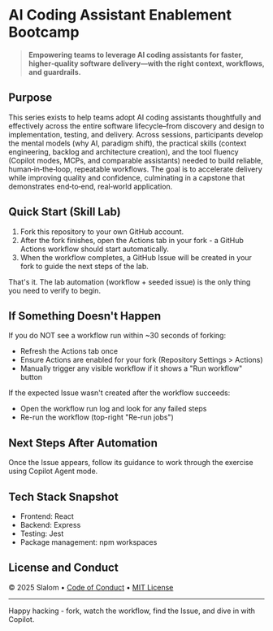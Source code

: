 # AI Coding Assistant Enablement Bootcamp

> **Empowering teams to leverage AI coding assistants for faster, higher‑quality software delivery—with the right context, workflows, and guardrails.**

## Purpose

This series exists to help teams adopt AI coding assistants thoughtfully and effectively across the entire software lifecycle–from discovery and design to implementation, testing, and delivery. Across sessions, participants develop the mental models (why AI, paradigm shift), the practical skills (context engineering, backlog and architecture creation), and the tool fluency (Copilot modes, MCPs, and comparable assistants) needed to build reliable, human‑in‑the‑loop, repeatable workflows. The goal is to accelerate delivery while improving quality and confidence, culminating in a capstone that demonstrates end‑to‑end, real‑world application.

## Quick Start (Skill Lab)

1. Fork this repository to your own GitHub account.
2. After the fork finishes, open the Actions tab in your fork - a GitHub Actions workflow should start automatically.
3. When the workflow completes, a GitHub Issue will be created in your fork to guide the next steps of the lab.

That's it. The lab automation (workflow + seeded issue) is the only thing you need to verify to begin.

## If Something Doesn't Happen

If you do NOT see a workflow run within ~30 seconds of forking:

- Refresh the Actions tab once
- Ensure Actions are enabled for your fork (Repository Settings > Actions)
- Manually trigger any visible workflow if it shows a "Run workflow" button

If the expected Issue wasn't created after the workflow succeeds:

- Open the workflow run log and look for any failed steps
- Re-run the workflow (top-right "Re-run jobs")

## Next Steps After Automation

Once the Issue appears, follow its guidance to work through the exercise using Copilot Agent mode.

## Tech Stack Snapshot

- Frontend: React
- Backend: Express
- Testing: Jest
- Package management: npm workspaces

## License and Conduct

&copy; 2025 Slalom • [Code of Conduct](https://www.contributor-covenant.org/version/2/1/code_of_conduct/code_of_conduct.md) • [MIT License](https://gh.io/mit)

---

Happy hacking - fork, watch the workflow, find the Issue, and dive in with Copilot.
